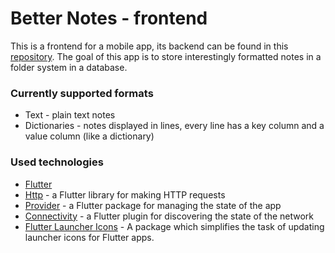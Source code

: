 # Better Notes - frontend
This is a frontend for a mobile app, its backend can be found in this [repository](https://github.com/Mar-Los/Better_Notes-backend). The goal of this app is to store interestingly formatted notes in a folder system in a database.

### Currently supported formats
- Text - plain text notes
- Dictionaries - notes displayed in lines, every line has a key column and a value column (like a dictionary)

### Used technologies
- [Flutter](https://flutter.dev/)
- [Http](https://pub.dev/packages/http) - a Flutter library for making HTTP requests
- [Provider](https://pub.dev/packages/provider) - a Flutter package for managing the state of the app
- [Connectivity](https://pub.dev/packages/connectivity) - a Flutter plugin for discovering the state of the network
- [Flutter Launcher Icons](https://pub.dev/packages/flutter_launcher_icons) - A package which simplifies the task of updating launcher icons for Flutter apps.
